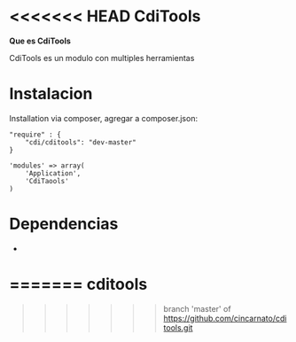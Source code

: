 <<<<<<< HEAD
CdiTools
=======

**Que es CdiTools**

CdiTools es un modulo con multiples herramientas


Instalacion
============

Installation via composer, agregar a composer.json:
```
"require" : {
    "cdi/cditools": "dev-master"
}
```



```
'modules' => array(
    'Application',
    'CdiTaools'             
)
```


Dependencias
============

-
=======
cditools
========
>>>>>>> branch 'master' of https://github.com/cincarnato/cditools.git
